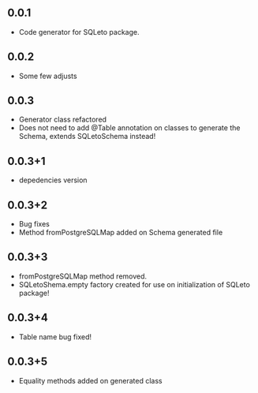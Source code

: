 ## 0.0.1

- Code generator for SQLeto package.

## 0.0.2

- Some few adjusts

## 0.0.3

- Generator class refactored
- Does not need to add @Table annotation on classes to generate the Schema, extends SQLetoSchema instead!

## 0.0.3+1

- depedencies version

## 0.0.3+2

- Bug fixes
- Method fromPostgreSQLMap added on Schema generated file

## 0.0.3+3

- fromPostgreSQLMap method removed.
- SQLetoShema.empty factory created for use on initialization of SQLeto package!

## 0.0.3+4

- Table name bug fixed!

## 0.0.3+5

- Equality methods added on generated class